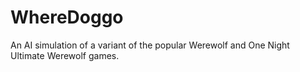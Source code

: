 # WhereDoggo
An AI simulation of a variant of the popular Werewolf and One Night Ultimate Werewolf games.
